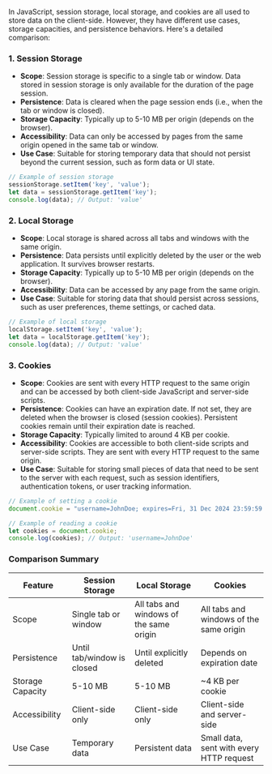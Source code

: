 
In JavaScript, session storage, local storage, and cookies are all used to store data on the client-side. However, they have different use cases, storage capacities, and persistence behaviors. Here's a detailed comparison:

### 1. Session Storage

- **Scope**: Session storage is specific to a single tab or window. Data stored in session storage is only available for the duration of the page session.
- **Persistence**: Data is cleared when the page session ends (i.e., when the tab or window is closed).
- **Storage Capacity**: Typically up to 5-10 MB per origin (depends on the browser).
- **Accessibility**: Data can only be accessed by pages from the same origin opened in the same tab or window.
- **Use Case**: Suitable for storing temporary data that should not persist beyond the current session, such as form data or UI state.

```javascript
// Example of session storage
sessionStorage.setItem('key', 'value');
let data = sessionStorage.getItem('key');
console.log(data); // Output: 'value'
```

### 2. Local Storage

- **Scope**: Local storage is shared across all tabs and windows with the same origin.
- **Persistence**: Data persists until explicitly deleted by the user or the web application. It survives browser restarts.
- **Storage Capacity**: Typically up to 5-10 MB per origin (depends on the browser).
- **Accessibility**: Data can be accessed by any page from the same origin.
- **Use Case**: Suitable for storing data that should persist across sessions, such as user preferences, theme settings, or cached data.

```javascript
// Example of local storage
localStorage.setItem('key', 'value');
let data = localStorage.getItem('key');
console.log(data); // Output: 'value'
```

### 3. Cookies

- **Scope**: Cookies are sent with every HTTP request to the same origin and can be accessed by both client-side JavaScript and server-side scripts.
- **Persistence**: Cookies can have an expiration date. If not set, they are deleted when the browser is closed (session cookies). Persistent cookies remain until their expiration date is reached.
- **Storage Capacity**: Typically limited to around 4 KB per cookie.
- **Accessibility**: Cookies are accessible to both client-side scripts and server-side scripts. They are sent with every HTTP request to the same origin.
- **Use Case**: Suitable for storing small pieces of data that need to be sent to the server with each request, such as session identifiers, authentication tokens, or user tracking information.

```javascript
// Example of setting a cookie
document.cookie = "username=JohnDoe; expires=Fri, 31 Dec 2024 23:59:59 GMT; path=/";

// Example of reading a cookie
let cookies = document.cookie;
console.log(cookies); // Output: 'username=JohnDoe'
```

### Comparison Summary

| Feature            | Session Storage                          | Local Storage                            | Cookies                                 |
|--------------------|------------------------------------------|------------------------------------------|-----------------------------------------|
| Scope              | Single tab or window                     | All tabs and windows of the same origin  | All tabs and windows of the same origin |
| Persistence        | Until tab/window is closed               | Until explicitly deleted                 | Depends on expiration date              |
| Storage Capacity   | 5-10 MB                                   | 5-10 MB                                   | ~4 KB per cookie                        |
| Accessibility      | Client-side only                         | Client-side only                         | Client-side and server-side             |
| Use Case           | Temporary data                           | Persistent data                          | Small data, sent with every HTTP request|
